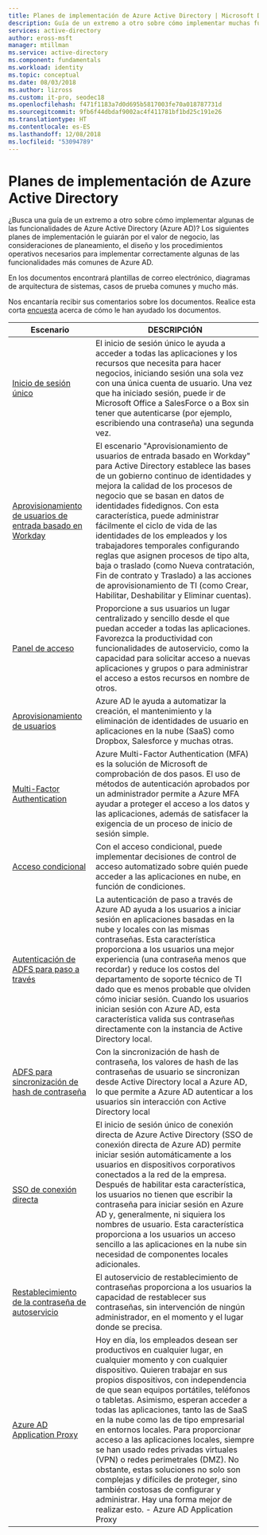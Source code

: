 ```yaml
---
title: Planes de implementación de Azure Active Directory | Microsoft Docs
description: Guía de un extremo a otro sobre cómo implementar muchas funcionalidades de Azure Active Directory.
services: active-directory
author: eross-msft
manager: mtillman
ms.service: active-directory
ms.component: fundamentals
ms.workload: identity
ms.topic: conceptual
ms.date: 08/03/2018
ms.author: lizross
ms.custom: it-pro, seodec18
ms.openlocfilehash: f471f1183a7d0d695b5817003fe70a018787731d
ms.sourcegitcommit: 9fb6f44dbdaf9002ac4f411781bf1bd25c191e26
ms.translationtype: HT
ms.contentlocale: es-ES
ms.lasthandoff: 12/08/2018
ms.locfileid: "53094789"
---
```

# <a name="azure-active-directory-deployment-plans"></a>Planes de implementación de Azure Active Directory
¿Busca una guía de un extremo a otro sobre cómo implementar algunas de las funcionalidades de Azure Active Directory (Azure AD)? Los siguientes planes de implementación le guiarán por el valor de negocio, las consideraciones de planeamiento, el diseño y los procedimientos operativos necesarios para implementar correctamente algunas de las funcionalidades más comunes de Azure AD. 

En los documentos encontrará plantillas de correo electrónico, diagramas de arquitectura de sistemas, casos de prueba comunes y mucho más. 

Nos encantaría recibir sus comentarios sobre los documentos. Realice esta corta [encuesta](https://aka.ms/deploymentplanfeedback) acerca de cómo le han ayudado los documentos. 

|Escenario |DESCRIPCIÓN |
|-|-|
|[Inicio de sesión único](https://aka.ms/SSODPDownload)|El inicio de sesión único le ayuda a acceder a todas las aplicaciones y los recursos que necesita para hacer negocios, iniciando sesión una sola vez con una única cuenta de usuario. Una vez que ha iniciado sesión, puede ir de Microsoft Office a SalesForce o a Box sin tener que autenticarse (por ejemplo, escribiendo una contraseña) una segunda vez.|
|[Aprovisionamiento de usuarios de entrada basado en Workday](https://aka.ms/WorkdayDeploymentPlan)|El escenario "Aprovisionamiento de usuarios de entrada basado en Workday" para Active Directory establece las bases de un gobierno continuo de identidades y mejora la calidad de los procesos de negocio que se basan en datos de identidades fidedignos. Con esta característica, puede administrar fácilmente el ciclo de vida de las identidades de los empleados y los trabajadores temporales configurando reglas que asignen procesos de tipo alta, baja o traslado (como Nueva contratación, Fin de contrato y Traslado) a las acciones de aprovisionamiento de TI (como Crear, Habilitar, Deshabilitar y Eliminar cuentas).|
|[Panel de acceso](https://aka.ms/AccessPanelDPDownload)|Proporcione a sus usuarios un lugar centralizado y sencillo desde el que puedan acceder a todas las aplicaciones. Favorezca la productividad con funcionalidades de autoservicio, como la capacidad para solicitar acceso a nuevas aplicaciones y grupos o para administrar el acceso a estos recursos en nombre de otros.|
|[Aprovisionamiento de usuarios](https://aka.ms/UserProvisioningDPDownload)|Azure AD le ayuda a automatizar la creación, el mantenimiento y la eliminación de identidades de usuario en aplicaciones en la nube (SaaS) como Dropbox, Salesforce y muchas otras.|
|[Multi-Factor Authentication](https://aka.ms/MFADPDownload)|Azure Multi-Factor Authentication (MFA) es la solución de Microsoft de comprobación de dos pasos. El uso de métodos de autenticación aprobados por un administrador permite a Azure MFA ayudar a proteger el acceso a los datos y las aplicaciones, además de satisfacer la exigencia de un proceso de inicio de sesión simple.|
|[Acceso condicional](https://aka.ms/CADPDownload)|Con el acceso condicional, puede implementar decisiones de control de acceso automatizado sobre quién puede acceder a las aplicaciones en nube, en función de condiciones.|
|[Autenticación de ADFS para paso a través](https://aka.ms/ADFSTOPTADPDownload)|La autenticación de paso a través de Azure AD ayuda a los usuarios a iniciar sesión en aplicaciones basadas en la nube y locales con las mismas contraseñas. Esta característica proporciona a los usuarios una mejor experiencia (una contraseña menos que recordar) y reduce los costos del departamento de soporte técnico de TI dado que es menos probable que olviden cómo iniciar sesión. Cuando los usuarios inician sesión con Azure AD, esta característica valida sus contraseñas directamente con la instancia de Active Directory local.|
|[ADFS para sincronización de hash de contraseña](https://aka.ms/ADFSTOPHSDPDownload)|Con la sincronización de hash de contraseña, los valores de hash de las contraseñas de usuario se sincronizan desde Active Directory local a Azure AD, lo que permite a Azure AD autenticar a los usuarios sin interacción con Active Directory local|
|[SSO de conexión directa](https://aka.ms/SeamlessSSODPDownload)|El inicio de sesión único de conexión directa de Azure Active Directory (SSO de conexión directa de Azure AD) permite iniciar sesión automáticamente a los usuarios en dispositivos corporativos conectados a la red de la empresa. Después de habilitar esta característica, los usuarios no tienen que escribir la contraseña para iniciar sesión en Azure AD y, generalmente, ni siquiera los nombres de usuario. Esta característica proporciona a los usuarios un acceso sencillo a las aplicaciones en la nube sin necesidad de componentes locales adicionales.|
|[Restablecimiento de la contraseña de autoservicio](https://aka.ms/SSPRDPDownload)|El autoservicio de restablecimiento de contraseñas proporciona a los usuarios la capacidad de restablecer sus contraseñas, sin intervención de ningún administrador, en el momento y el lugar donde se precisa.|
|[Azure AD Application Proxy](https://aka.ms/AppProxyDPDownload)|Hoy en día, los empleados desean ser productivos en cualquier lugar, en cualquier momento y con cualquier dispositivo. Quieren trabajar en sus propios dispositivos, con independencia de que sean equipos portátiles, teléfonos o tabletas. Asimismo, esperan acceder a todas las aplicaciones, tanto las de SaaS en la nube como las de tipo empresarial en entornos locales. Para proporcionar acceso a las aplicaciones locales, siempre se han usado redes privadas virtuales (VPN) o redes perimetrales (DMZ). No obstante, estas soluciones no solo son complejas y difíciles de proteger, sino también costosas de configurar y administrar. Hay una forma mejor de realizar esto. - Azure AD Application Proxy|

